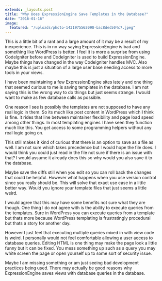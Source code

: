 ```yaml
---
extends: _layouts.post
title: "Why Does ExpressionEngine Save Templates in the Database?"
date: "2016-01-16"
image:
  featured: "/uploads/photo-1431975562098-bac8ded504c7.jpeg"
---
```


This is a little bit of a rant and a large amount of it may be a result of my inexperience. This is in no way saying ExpressionEngine is bad and something like WordPress is better. I feel it is more a surprise from using CodeIgniter before and CodeIgniter is used to build ExpressionEngine. Maybe things have changed in the way CodeIgniter handles MVC. Also maybe this is just a situation of a large user base needing access to more tools in your views.

I have been maintaining a few ExpressionEngine sites lately and one thing that seemed curious to me is saving templates in the database. I am not saying this is the wrong way to do things but just seems strange. I would want to make as few database calls as possible.

One reason I see is possibly the templates are not supposed to have any real logic in them. So its much like post content in WordPress which I think is fine. It rides that line between maintainer flexibility and page load speed among other things. In most templating engines I have seen they function much like this. You get access to some programming helpers without any real logic going on.

This still makes it kind of curious that there is an option to save as a file as well. I am not sure which takes precedence but I would hope the file does. I would think you could just read in the file not sure if there is an issue with that? I would assume it already does this so why would you also save it to the database.

Maybe save the diffs still when you edit so you can roll back the changes that could be helpful. However what happens when you use version control since you really should be. This will solve that exact use case in a little better way. Would you ignore your template files that just seems a little weird.

I would agree that this may have some benefits not sure what they are though. One thing I do not agree with is the ability to execute queries from the templates. Sure in WordPress you can execute queries from a template but thats more because WordPress templating is frustratingly procedural but thats a story for another day.

However I just feel that executing multiple queries mixed in with view code is weird. I personally would not feel comfortable allowing a user access to database queries. Editing HTML is one thing may make the page look a little funny but it can be fixed. You mess something up such as a query you may white screen the page or open yourself up to some sort of security issue.

Maybe I am missing something or am just seeing bad development practices being used. There may actually be good reasons why ExpressionEngine saves views with database queries in the database.
